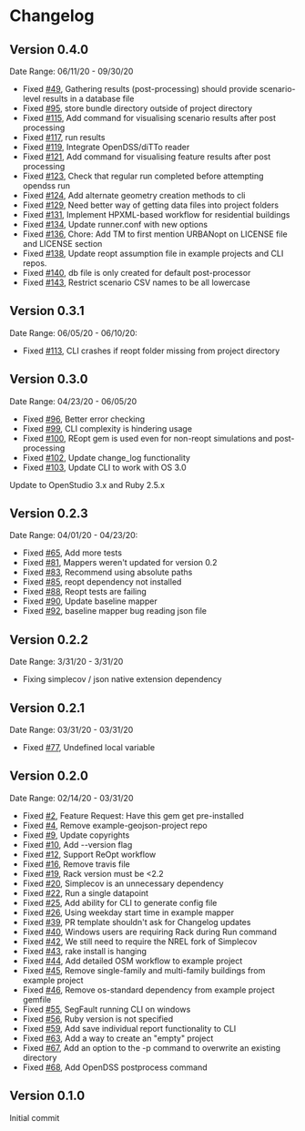 # Changelog

## Version 0.4.0

Date Range: 06/11/20 - 09/30/20

- Fixed [#49]( https://github.com/urbanopt/urbanopt-cli/issues/49 ), Gathering results (post-processing) should provide scenario-level results in a database file
- Fixed [#95]( https://github.com/urbanopt/urbanopt-cli/issues/95 ), store bundle directory outside of project directory
- Fixed [#115]( https://github.com/urbanopt/urbanopt-cli/issues/115 ), Add command for visualising scenario results after post processing
- Fixed [#117]( https://github.com/urbanopt/urbanopt-cli/issues/117 ), run results
- Fixed [#119]( https://github.com/urbanopt/urbanopt-cli/issues/119 ), Integrate OpenDSS/diTTo reader
- Fixed [#121]( https://github.com/urbanopt/urbanopt-cli/issues/121 ), Add command for visualising feature results after post processing
- Fixed [#123]( https://github.com/urbanopt/urbanopt-cli/issues/123 ), Check that regular run completed before attempting opendss run
- Fixed [#124]( https://github.com/urbanopt/urbanopt-cli/issues/124 ), Add alternate geometry creation methods to cli
- Fixed [#129]( https://github.com/urbanopt/urbanopt-cli/issues/129 ), Need better way of getting data files into project folders
- Fixed [#131]( https://github.com/urbanopt/urbanopt-cli/issues/131 ), Implement HPXML-based workflow for residential buildings
- Fixed [#134]( https://github.com/urbanopt/urbanopt-cli/issues/134 ), Update runner.conf with new options
- Fixed [#136]( https://github.com/urbanopt/urbanopt-cli/issues/136 ), Chore: Add TM to first mention URBANopt on LICENSE file and LICENSE section
- Fixed [#138]( https://github.com/urbanopt/urbanopt-cli/issues/138 ), Update reopt assumption file in example projects and CLI repos.
- Fixed [#140]( https://github.com/urbanopt/urbanopt-cli/issues/140 ), db file is only created for default post-processor
- Fixed [#143]( https://github.com/urbanopt/urbanopt-cli/issues/143 ), Restrict scenario CSV names to be all lowercase

## Version 0.3.1

Date Range: 06/05/20 - 06/10/20:

- Fixed [#113]( https://github.com/urbanopt/urbanopt-cli/issues/113 ), CLI crashes if reopt folder missing from project directory

## Version 0.3.0

Date Range: 04/23/20 - 06/05/20

- Fixed [#96]( https://github.com/urbanopt/urbanopt-cli/issues/96 ), Better error checking
- Fixed [#99]( https://github.com/urbanopt/urbanopt-cli/issues/99 ), CLI complexity is hindering usage
- Fixed [#100]( https://github.com/urbanopt/urbanopt-cli/issues/100 ), REopt gem is used even for non-reopt simulations and post-processing
- Fixed [#102]( https://github.com/urbanopt/urbanopt-cli/issues/102 ), Update change_log functionality
- Fixed [#103]( https://github.com/urbanopt/urbanopt-cli/issues/103 ), Update CLI to work with OS 3.0

Update to OpenStudio 3.x and Ruby 2.5.x

## Version 0.2.3

Date Range: 04/01/20 - 04/23/20:

- Fixed [#65]( https://github.com/urbanopt/urbanopt-cli/issues/65 ), Add more tests
- Fixed [#81]( https://github.com/urbanopt/urbanopt-cli/issues/81 ), Mappers weren't updated for version 0.2
- Fixed [#83]( https://github.com/urbanopt/urbanopt-cli/issues/83 ), Recommend using absolute paths
- Fixed [#85]( https://github.com/urbanopt/urbanopt-cli/issues/85 ), reopt dependency not installed
- Fixed [#88]( https://github.com/urbanopt/urbanopt-cli/issues/88 ), Reopt tests are failing
- Fixed [#90]( https://github.com/urbanopt/urbanopt-cli/issues/90 ), Update baseline mapper
- Fixed [#92]( https://github.com/urbanopt/urbanopt-cli/issues/92 ), baseline mapper bug reading json file

## Version 0.2.2

Date Range: 3/31/20 - 3/31/20

- Fixing simplecov / json native extension dependency

## Version 0.2.1

Date Range: 03/31/20 - 03/31/20

- Fixed [#77]( https://github.com/urbanopt/urbanopt-cli/issues/77 ), Undefined local variable

## Version 0.2.0

Date Range: 02/14/20 - 03/31/20

- Fixed [#2]( https://github.com/urbanopt/urbanopt-cli/issues/2 ), Feature Request: Have this gem get pre-installed
- Fixed [#4]( https://github.com/urbanopt/urbanopt-cli/issues/4 ), Remove example-geojson-project repo
- Fixed [#9]( https://github.com/urbanopt/urbanopt-cli/issues/9 ), Update copyrights
- Fixed [#10]( https://github.com/urbanopt/urbanopt-cli/issues/10 ), Add --version flag
- Fixed [#12]( https://github.com/urbanopt/urbanopt-cli/issues/12 ), Support ReOpt workflow
- Fixed [#16]( https://github.com/urbanopt/urbanopt-cli/issues/16 ), Remove travis file
- Fixed [#19]( https://github.com/urbanopt/urbanopt-cli/issues/19 ), Rack version must be <2.2
- Fixed [#20]( https://github.com/urbanopt/urbanopt-cli/issues/20 ), Simplecov is an unnecessary dependency
- Fixed [#22]( https://github.com/urbanopt/urbanopt-cli/issues/22 ), Run a single datapoint
- Fixed [#25]( https://github.com/urbanopt/urbanopt-cli/issues/25 ), Add ability for CLI to generate config file
- Fixed [#26]( https://github.com/urbanopt/urbanopt-cli/issues/26 ), Using weekday start time in example mapper
- Fixed [#39]( https://github.com/urbanopt/urbanopt-cli/issues/39 ), PR template shouldn't ask for Changelog updates
- Fixed [#40]( https://github.com/urbanopt/urbanopt-cli/issues/40 ), Windows users are requiring Rack during Run command
- Fixed [#42]( https://github.com/urbanopt/urbanopt-cli/issues/42 ), We still need to require the NREL fork of Simplecov
- Fixed [#43]( https://github.com/urbanopt/urbanopt-cli/issues/43 ), rake install is hanging
- Fixed [#44]( https://github.com/urbanopt/urbanopt-cli/issues/44 ), Add detailed OSM workflow to example project
- Fixed [#45]( https://github.com/urbanopt/urbanopt-cli/issues/45 ), Remove single-family and multi-family buildings from example project
- Fixed [#46]( https://github.com/urbanopt/urbanopt-cli/issues/46 ), Remove os-standard dependency from example project gemfile
- Fixed [#55]( https://github.com/urbanopt/urbanopt-cli/issues/55 ), SegFault running CLI on windows
- Fixed [#56]( https://github.com/urbanopt/urbanopt-cli/issues/56 ), Ruby version is not specified
- Fixed [#59]( https://github.com/urbanopt/urbanopt-cli/issues/59 ), Add save individual report functionality to CLI
- Fixed [#63]( https://github.com/urbanopt/urbanopt-cli/issues/63 ), Add a way to create an "empty" project
- Fixed [#67]( https://github.com/urbanopt/urbanopt-cli/issues/67 ), Add an option to the -p command to overwrite an existing directory
- Fixed [#68]( https://github.com/urbanopt/urbanopt-cli/issues/68 ), Add OpenDSS postprocess command

## Version 0.1.0

Initial commit
